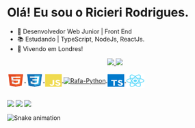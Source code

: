 # Olá! Eu sou o Ricieri Rodrigues.

- 🔭 Desenvolvedor Web Junior | Front End
- 📚 Estudando | TypeScript, NodeJs, ReactJs.
- 🏡 Vivendo em Londres!

<div align="center">
  <a href="https://github.com/rixieri">
  <img height="150em" src="https://github-readme-stats.vercel.app/api?username=rixieri&show_icons=true&theme=cobalt&include_all_commits=true&count_private=true"/>
  <img height="150em" src="https://github-readme-stats.vercel.app/api/top-langs/?username=rixieri&layout=compact&langs_count=7&theme=cobalt"/>
</div>

<div style="display: inline_block" aling="center"><br>
  <img align="center" alt="Ricieri-HTML" height="30" width="40" src="https://raw.githubusercontent.com/devicons/devicon/master/icons/html5/html5-original.svg">
  <img align="center" alt="Ricieri-CSS" height="30" width="40" src="https://raw.githubusercontent.com/devicons/devicon/master/icons/css3/css3-original.svg">
  <img align="center" alt="Ricieri-Js" height="30" width="40" src="https://raw.githubusercontent.com/devicons/devicon/master/icons/javascript/javascript-plain.svg">
  <img align="center" alt="Rafa-Python" height="38" width="48" src="https://cdn.jsdelivr.net/gh/devicons/devicon/icons/bootstrap/bootstrap-plain.svg">
  <img align="center" alt="Ricieri-Ts" height="30" width="40" src="https://raw.githubusercontent.com/devicons/devicon/master/icons/typescript/typescript-plain.svg">
  <img align="center" alt="Ricieri-React" height="33" width="43" src="https://raw.githubusercontent.com/devicons/devicon/master/icons/react/react-original.svg">  
</div>

##

<div aling="center"> 
  <a href="https://instagram.com/rixieri" target="_blank"><img src="https://img.shields.io/badge/-Instagram-%23E4405F?style=for-the-badge&logo=instagram&logoColor=white" target="_blank"></a>
  <a href = "mailto:rixieri.silva@gmail.com"><img src="https://img.shields.io/badge/Gmail-D14836?style=for-the-badge&logo=gmail&logoColor=white" target="_blank"></a>
  <a href="https://www.linkedin.com/in/ricieri-rodrigues-dev" target="_blank"><img src="https://img.shields.io/badge/-LinkedIn-%230077B5?style=for-the-badge&logo=linkedin&logoColor=white" target="_blank"></a> 
  
 
  ![Snake animation](https://github.com/rixieri/rixieri/blob/output/github-contribution-grid-snake.svg)
 
</div>
